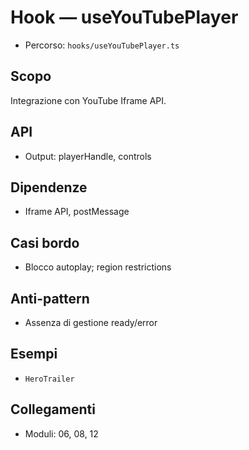 # Hook — useYouTubePlayer

- Percorso: `hooks/useYouTubePlayer.ts`

## Scopo
Integrazione con YouTube Iframe API.

## API
- Output: playerHandle, controls

## Dipendenze
- Iframe API, postMessage

## Casi bordo
- Blocco autoplay; region restrictions

## Anti-pattern
- Assenza di gestione ready/error

## Esempi
- `HeroTrailer`

## Collegamenti
- Moduli: 06, 08, 12